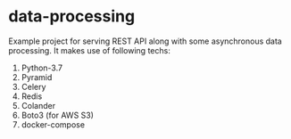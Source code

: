 # data-processing
Example project for serving REST API along with some asynchronous data processing. It makes use of following techs:
1. Python-3.7
2. Pyramid
3. Celery
4. Redis
5. Colander
6. Boto3 (for AWS S3)
7. docker-compose
